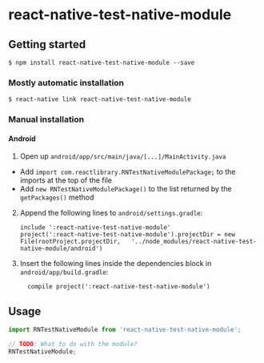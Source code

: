 
# react-native-test-native-module

## Getting started

`$ npm install react-native-test-native-module --save`

### Mostly automatic installation

`$ react-native link react-native-test-native-module`

### Manual installation

#### Android

1. Open up `android/app/src/main/java/[...]/MainActivity.java`
  - Add `import com.reactlibrary.RNTestNativeModulePackage;` to the imports at the top of the file
  - Add `new RNTestNativeModulePackage()` to the list returned by the `getPackages()` method
2. Append the following lines to `android/settings.gradle`:
  	```
  	include ':react-native-test-native-module'
  	project(':react-native-test-native-module').projectDir = new File(rootProject.projectDir, 	'../node_modules/react-native-test-native-module/android')
  	```
3. Insert the following lines inside the dependencies block in `android/app/build.gradle`:
  	```
      compile project(':react-native-test-native-module')
  	```

## Usage
```javascript
import RNTestNativeModule from 'react-native-test-native-module';

// TODO: What to do with the module?
RNTestNativeModule;
```
  